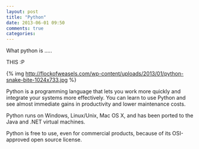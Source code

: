 ```yaml
---
layout: post
title: "Python"
date: 2013-06-01 09:50
comments: true
categories: 
---
```


What python is ..... 



THIS :P

{% img http://flockofweasels.com/wp-content/uploads/2013/01/python-snake-bite-1024x733.jpg %}



Python is a programming language that lets you work more quickly and integrate your systems more effectively. You can learn to use Python and see almost immediate gains in productivity and lower maintenance costs.

Python runs on Windows, Linux/Unix, Mac OS X, and has been ported to the Java and .NET virtual machines.

Python is free to use, even for commercial products, because of its OSI-approved open source license.


